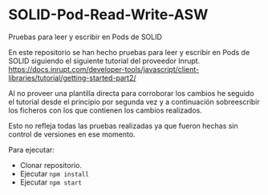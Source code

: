 # SOLID-Pod-Read-Write-ASW
Pruebas para leer y escribir en Pods de SOLID

En este repositorio se han hecho pruebas para leer y escribir en Pods de SOLID siguiendo el siguiente tutorial del proveedor Inrupt.
https://docs.inrupt.com/developer-tools/javascript/client-libraries/tutorial/getting-started-part2/

Al no proveer una plantilla directa para corroborar los cambios he seguido el tutorial desde el principio por segunda vez y a continuación sobreescribir los ficheros con los que contienen los cambios realizados.

Esto no refleja todas las pruebas realizadas ya que fueron hechas sin control de versiones en ese momento.

Para ejecutar:
- Clonar repositorio.
- Ejecutar `npm install`
- Ejecutar `npm start`

